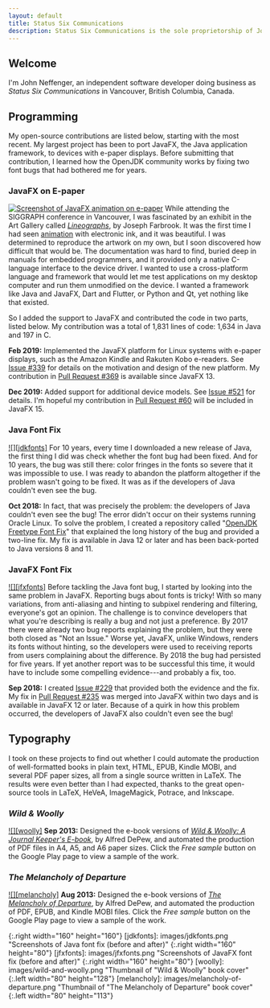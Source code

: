 ```yaml
---
layout: default
title: Status Six Communications
description: Status Six Communications is the sole proprietorship of John Neffenger, an independent software developer in Vancouver BC.
---
```


## Welcome

I'm John Neffenger, an independent software developer doing business as *Status Six Communications* in Vancouver, British Columbia, Canada.

## Programming

My open-source contributions are listed below, starting with the most recent.
My largest project has been to port JavaFX, the Java application framework, to devices with e-paper displays.
Before submitting that contribution, I learned how the OpenJDK community works by fixing two font bugs that had bothered me for years.

### JavaFX on E-paper

[![][doll]][epd-javafx]
While attending the SIGGRAPH conference in Vancouver, I was fascinated by an exhibit in the Art Gallery called [*Lineographs*][lineographs], by Joseph Farbrook.
It was the first time I had seen [animation][dancer] with electronic ink, and it was beautiful.
I was determined to reproduce the artwork on my own, but I soon discovered how difficult that would be.
The documentation was hard to find, buried deep in manuals for embedded programmers, and it provided only a native C-language interface to the device driver.
I wanted to use a cross-platform language and framework that would let me test applications on my desktop computer and run them unmodified on the device.
I wanted a framework like Java and JavaFX, Dart and Flutter, or Python and Qt, yet nothing like that existed.

So I added the support to JavaFX and contributed the code in two parts, listed below.
My contribution was a total of 1,831 lines of code: 1,634 in Java and 197 in C.

**Feb 2019:**
Implemented the JavaFX platform for Linux systems with e-paper displays, such as the Amazon Kindle and Rakuten Kobo e-readers.
See [Issue #339][openjdk-jfx-339] for details on the motivation and design of the new platform.
My contribution in [Pull Request #369][openjdk-jfx-369] is available since JavaFX 13.

**Dec 2019:**
Added support for additional device models.
See [Issue #521][openjdk-jfx-521] for details.
I'm hopeful my contribution in [Pull Request #60][jfx-60] will be included in JavaFX 15.

### Java Font Fix

[![][jdkfonts]][openjdk-freetype]
For 10 years, every time I downloaded a new release of Java, the first thing I did was check whether the font bug had been fixed.
And for 10 years, the bug was still there: color fringes in the fonts so severe that it was impossible to use.
I was ready to abandon the platform altogether if the problem wasn't going to be fixed.
It was as if the developers of Java couldn't even see the bug.

**Oct 2018:**
In fact, that was precisely the problem: the developers of Java couldn't even see the bug!
The error didn't occur on their systems running Oracle Linux.
To solve the problem, I created a repository called "[OpenJDK Freetype Font Fix][openjdk-freetype]" that explained the long history of the bug and provided a two-line fix.
My fix is available in Java 12 or later and has been back-ported to Java versions 8 and 11.

### JavaFX Font Fix

[![][jfxfonts]][openjdk-jfx-229]
Before tackling the Java font bug, I started by looking into the same problem in JavaFX.
Reporting bugs about fonts is tricky!
With so many variations, from anti-aliasing and hinting to subpixel rendering and filtering, everyone's got an opinion.
The challenge is to convince developers that what you're describing is really a bug and not just a preference.
By 2017 there were already two bug reports explaining the problem, but they were both closed as "Not an Issue."
Worse yet, JavaFX, unlike Windows, renders its fonts without hinting, so the developers were used to receiving reports from users complaining about the difference.
By 2018 the bug had persisted for five years.
If yet another report was to be successful this time, it would have to include some compelling evidence---and probably a fix, too.

**Sep 2018:**
I created [Issue #229][openjdk-jfx-229] that provided both the evidence and the fix.
My fix in [Pull Request #235][openjdk-jfx-235] was merged into JavaFX within two days and is available in JavaFX 12 or later.
Because of a quirk in how this problem occurred, the developers of JavaFX also couldn't even see the bug!

## Typography

I took on these projects to find out whether I could automate the production of well-formatted books in plain text, HTML, EPUB, Kindle MOBI, and several PDF paper sizes, all from a single source written in LaTeX.
The results were even better than I had expected, thanks to the great open-source tools in LaTeX, HeVeA, ImageMagick, Potrace, and Inkscape.

### *Wild & Woolly*

[![][woolly]][play-woolly]
**Sep 2013:**
Designed the e-book versions of [*Wild & Woolly: A Journal Keeper's E-book*][play-woolly], by Alfred DePew, and automated the production of PDF files in A4, A5, and A6 paper sizes.
Click the *Free sample* button on the Google Play page to view a sample of the work.

### *The Melancholy of Departure*

[![][melancholy]][play-melancholy]
**Aug 2013:**
Designed the e-book versions of [*The Melancholy of Departure*][play-melancholy], by Alfred DePew, and automated the production of PDF, EPUB, and Kindle MOBI files.
Click the *Free sample* button on the Google Play page to view a sample of the work.

[epd-javafx]: https://github.com/jgneff/epd-javafx "JavaFX on E-Paper"
[lineographs]: http://s2014.siggraph.org/attendees/art-gallery/events/lineographs.html "Lineographs at SIGGRAPH 2014"
[dancer]: https://www.farbrook.net/lineographs/ "Dancer (with Micaela Gardner) by Joseph Farbrook"

[openjdk-jfx-339]: https://github.com/javafxports/openjdk-jfx/issues/339 "8217605: Add support for e-paper displays · Issue #339 · javafxports/openjdk-jfx"
[openjdk-jfx-369]: https://github.com/javafxports/openjdk-jfx/pull/369 "8217605: Add support for e-paper displays by jgneff · Pull Request #369 · javafxports/openjdk-jfx"
[openjdk-jfx-521]: https://github.com/javafxports/openjdk-jfx/issues/521 "8227425: Add support for e-paper displays on i.MX6 devices · Issue #521 · javafxports/openjdk-jfx"
[jfx-60]: https://github.com/openjdk/jfx/pull/60 "8227425: Add support for e-paper displays on i.MX6 devices by jgneff · Pull Request #60 · openjdk/jfx"

[openjdk-freetype]: https://github.com/jgneff/openjdk-freetype "jgneff/openjdk-freetype: OpenJDK FreeType Font Fix for Debian & Ubuntu"
[openjdk-jfx-229]: https://github.com/javafxports/openjdk-jfx/issues/229 "Reduce color fringes in FreeType subpixel rendering · Issue #229 · javafxports/openjdk-jfx"
[openjdk-jfx-235]: https://github.com/javafxports/openjdk-jfx/pull/235 "8188810: Fonts are blurry on Ubuntu 16.04 and Debian 9 by jgneff · Pull Request #235 · javafxports/openjdk-jfx"

[play-woolly]: https://play.google.com/store/books/details/Alfred_DePew_Wild_Woolly?id=8c3_AAAAQBAJ "&quot;Wild & Woolly&quot; on Google Play"
[play-melancholy]: https://play.google.com/store/books/details/Alfred_DePew_The_Melancholy_of_Departure?id=jc3_AAAAQBAJ "&quot;The Melancholy of Departure&quot; on Google Play"

[doll]: images/mechanical-doll.png "Screenshot of JavaFX animation on e-paper"
{:.right width="160" height="160"}
[jdkfonts]: images/jdkfonts.png "Screenshots of Java font fix (before and after)"
{:.right width="160" height="80"}
[jfxfonts]: images/jfxfonts.png "Screenshots of JavaFX font fix (before and after)"
{:.right width="160" height="80"}
[woolly]: images/wild-and-woolly.png "Thumbnail of &quot;Wild & Woolly&quot; book cover"
{:.left width="80" height="128"}
[melancholy]: images/melancholy-of-departure.png "Thumbnail of &quot;The Melancholy of Departure&quot; book cover"
{:.left width="80" height="113"}
